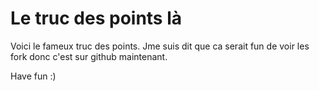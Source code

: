 # Le truc des points là
Voici le fameux truc des points. Jme suis dit que ca serait fun de voir les fork donc c'est sur github maintenant.

Have fun :)